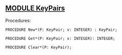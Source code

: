 
## [MODULE KeyPairs](https://github.com/io-core/Attest/blob/main/KeyPairs.Mod)

Procedures:

```
PROCEDURE New*(P: KeyPair; v: INTEGER) : KeyPair;
```
```
PROCEDURE Get*(P: KeyPair; x: INTEGER): INTEGER;
```
```
PROCEDURE Clear*(P: KeyPair);
```
